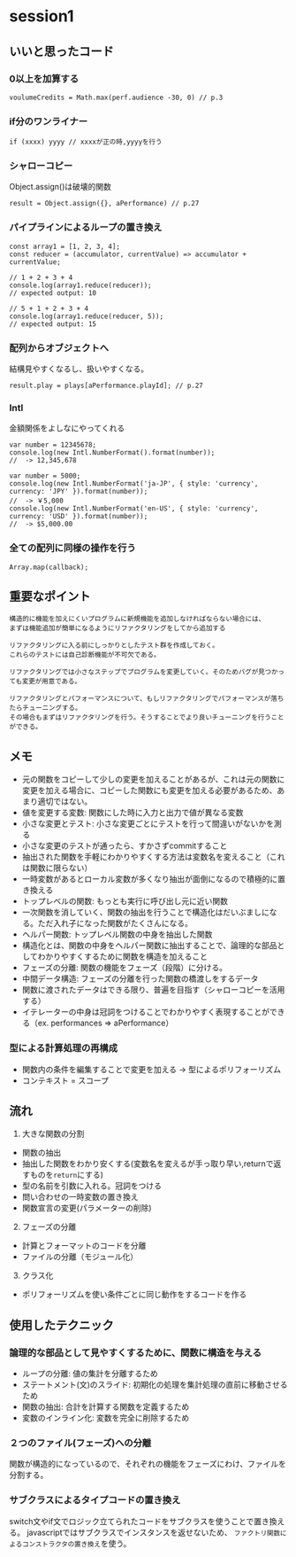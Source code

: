 # session1

## いいと思ったコード

### 0以上を加算する

```
voulumeCredits = Math.max(perf.audience -30, 0) // p.3
```

### if分のワンライナー

```
if (xxxx) yyyy // xxxxが正の時,yyyyを行う
```

### シャローコピー

Object.assign()は破壊的関数
```
result = Object.assign({}, aPerformance) // p.27
```

### パイプラインによるループの置き換え

```
const array1 = [1, 2, 3, 4];
const reducer = (accumulator, currentValue) => accumulator + currentValue;

// 1 + 2 + 3 + 4
console.log(array1.reduce(reducer));
// expected output: 10

// 5 + 1 + 2 + 3 + 4
console.log(array1.reduce(reducer, 5));
// expected output: 15
```

### 配列からオブジェクトへ

結構見やすくなるし、扱いやすくなる。
```
result.play = plays[aPerformance.playId]; // p.27
```

### Intl

金額関係をよしなにやってくれる
```
var number = 12345678;
console.log(new Intl.NumberFormat().format(number));
//  -> 12,345,678
```

```
var number = 5000;
console.log(new Intl.NumberFormat('ja-JP', { style: 'currency', currency: 'JPY' }).format(number));
//  -> ￥5,000
console.log(new Intl.NumberFormat('en-US', { style: 'currency', currency: 'USD' }).format(number));
//  -> $5,000.00
```

### 全ての配列に同様の操作を行う

```
Array.map(callback);
```

## 重要なポイント

```
構造的に機能を加えにくいプログラムに新規機能を追加しなければならない場合には、
まずは機能追加が簡単になるようにリファクタリングをしてから追加する
```

```
リファクタリングに入る前にしっかりとしたテスト群を作成しておく。
これらのテストには自己診断機能が不可欠である。
```

```
リファクタリングでは小さなステップでプログラムを変更していく。そのためバグが見つかっても変更が用意である。
```

```
リファクタリングとパフォーマンスについて、もしリファクタリングでパフォーマンスが落ちたらチューニングする。
その場合もまずはリファクタリングを行う。そうすることでより良いチューニングを行うことができる。
```

## メモ

- 元の関数をコピーして少しの変更を加えることがあるが、これは元の関数に変更を加える場合に、コピーした関数にも変更を加える必要があるため、あまり適切ではない。
- 値を変更する変数: 関数にした時に入力と出力で値が異なる変数
- 小さな変更とテスト: 小さな変更ごとにテストを行って間違いがないかを測る
- 小さな変更のテストが通ったら、すかさずcommitすること
- 抽出された関数を手軽にわかりやすくする方法は変数名を変えること（これは関数に限らない）
- 一時変数があるとローカル変数が多くなり抽出が面倒になるので積極的に置き換える
- トップレベルの関数: もっとも実行に呼び出し元に近い関数
- 一次関数を消していく、関数の抽出を行うことで構造化はだいぶましになる。ただ入れ子になった関数がたくさんになる。
- ヘルパー関数: トップレベル関数の中身を抽出した関数
- 構造化とは、関数の中身をヘルパー関数に抽出することで、論理的な部品としてわかりやすくするために関数を構造を加えること
- フェーズの分離: 関数の機能をフェーズ（段階）に分ける。
- 中間データ構造: フェーズの分離を行った関数の橋渡しをするデータ
- 関数に渡されたデータはできる限り、普遍を目指す（シャローコピーを活用する）
- イテレーターの中身は冠詞をつけることでわかりやすく表現することができる（ex. performances => aPerformance）

### 型による計算処理の再構成

- 関数内の条件を編集することで変更を加える -> 型によるポリフォーリズム
- コンテキスト = スコープ

## 流れ

1. 大きな関数の分割

- 関数の抽出
- 抽出した関数をわかり安くする(変数名を変えるが手っ取り早い,returnで返すものを`return`にする)
- 型の名前を引数に入れる。冠詞をつける
- 問い合わせの一時変数の置き換え
- 関数宣言の変更(パラメーターの削除)

2. フェーズの分離

- 計算とフォーマットのコードを分離
- ファイルの分離（モジュール化）

3. クラス化

- ポリフォーリズムを使い条件ごとに同じ動作をするコードを作る

## 使用したテクニック

### 論理的な部品として見やすくするために、関数に構造を与える
- ループの分離: 値の集計を分離するため
- ステートメント(文)のスライド: 初期化の処理を集計処理の直前に移動させるため
- 関数の抽出: 合計を計算する関数を定義するため
- 変数のインライン化: 変数を完全に削除するため

### ２つのファイル(フェーズ)への分離
関数が構造的になっているので、それぞれの機能をフェーズにわけ、ファイルを分割する。

### サブクラスによるタイプコードの置き換え

switch文やif文でロジック立てられたコードをサブクラスを使うことで置き換える。
javascriptではサブクラスでインスタンスを返せないため、 `ファクトリ関数によるコンストラクタの置き換え`を使う。
